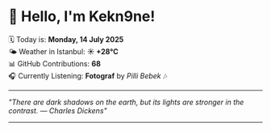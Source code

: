 # 👋 Hello, I'm Kekn9ne!

🗓️ Today is: **Monday, 14 July 2025**  
🌤️ Weather in Istanbul: **☀️   +28°C**  
📊 GitHub Contributions: **68**  
🎧 Currently Listening: **Fotograf** by *Pilli Bebek* 🎶

---

_"There are dark shadows on the earth, but its lights are stronger in the contrast. — *Charles Dickens*"_

---
